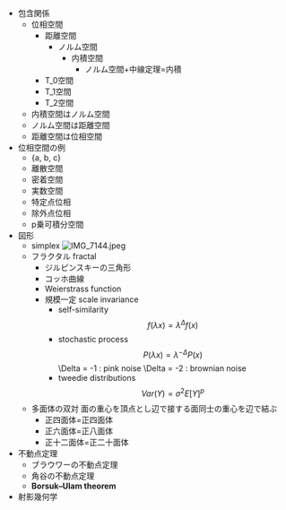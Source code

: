 







- 包含関係
    - 位相空間
        - 距離空間
            - ノルム空間
                - 内積空間
                    - ノルム空間+中線定理=内積
        - T_0空間
        - T_1空間
        - T_2空間
    - 内積空間はノルム空間
    - ノルム空間は距離空間
    - 距離空間は位相空間
- 位相空間の例
    - {a, b, c}
    - 離散空間
    - 密着空間
    - 実数空間
    - 特定点位相
    - 除外点位相
    - p乗可積分空間
- 図形
    - simplex
        ![IMG_7144.jpeg](IMG_7144.jpeg)
    - フラクタル fractal
        - ジルピンスキーの三角形
        - コッホ曲線
        - Weierstrass function
        - 規模一定 scale invariance
            - self-similarity
                $$
                f(\lambda x) = \lambda^\Delta f(x)
                $$
            - stochastic process
                $$
                P(\lambda x) = \lambda^{-\Delta} P(x)
                $$
                \Delta = -1 : pink noise
                \Delta = -2 : brownian noise 
            - tweedie distributions
            $$
            Var(Y) = \sigma^2 E[Y]^p
            $$
    - 多面体の双対
        面の重心を頂点とし辺で接する面同士の重心を辺で結ぶ
        - 正四面体=正四面体
        - 正六面体=正八面体
        - 正十二面体=正二十面体
- 不動点定理
    - ブラウワーの不動点定理
    - 角谷の不動点定理
    - **Borsuk–Ulam theorem**
- 射影幾何学